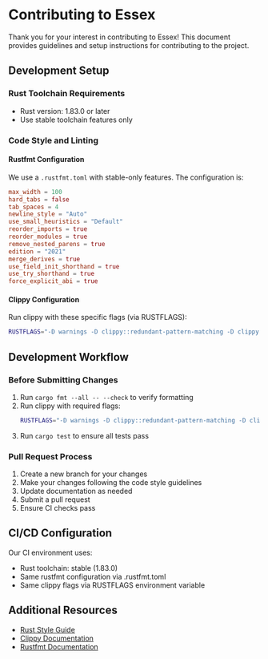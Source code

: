 # Contributing to Essex

Thank you for your interest in contributing to Essex! This document provides guidelines and setup instructions for contributing to the project.

## Development Setup

### Rust Toolchain Requirements
- Rust version: 1.83.0 or later
- Use stable toolchain features only

### Code Style and Linting

#### Rustfmt Configuration
We use a `.rustfmt.toml` with stable-only features. The configuration is:
```toml
max_width = 100
hard_tabs = false
tab_spaces = 4
newline_style = "Auto"
use_small_heuristics = "Default"
reorder_imports = true
reorder_modules = true
remove_nested_parens = true
edition = "2021"
merge_derives = true
use_field_init_shorthand = true
use_try_shorthand = true
force_explicit_abi = true
```

#### Clippy Configuration
Run clippy with these specific flags (via RUSTFLAGS):
```bash
RUSTFLAGS="-D warnings -D clippy::redundant-pattern-matching -D clippy::needless-borrows-for-generic-args"
```

## Development Workflow

### Before Submitting Changes
1. Run `cargo fmt --all -- --check` to verify formatting
2. Run clippy with required flags:
   ```bash
   RUSTFLAGS="-D warnings -D clippy::redundant-pattern-matching -D clippy::needless-borrows-for-generic-args" cargo clippy
   ```
3. Run `cargo test` to ensure all tests pass

### Pull Request Process
1. Create a new branch for your changes
2. Make your changes following the code style guidelines
3. Update documentation as needed
4. Submit a pull request
5. Ensure CI checks pass

## CI/CD Configuration
Our CI environment uses:
- Rust toolchain: stable (1.83.0)
- Same rustfmt configuration via .rustfmt.toml
- Same clippy flags via RUSTFLAGS environment variable

## Additional Resources
- [Rust Style Guide](https://rust-lang.github.io/api-guidelines/)
- [Clippy Documentation](https://rust-lang.github.io/rust-clippy/)
- [Rustfmt Documentation](https://rust-lang.github.io/rustfmt/)
